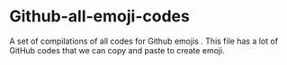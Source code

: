 # Github-all-emoji-codes
A set of compilations of all codes for Github emojis . This file has a lot of GitHub codes that we can copy and paste to create emoji.
